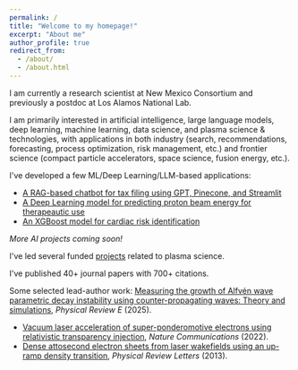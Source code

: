 ```yaml
---
permalink: /
title: "Welcome to my homepage!"
excerpt: "About me"
author_profile: true
redirect_from: 
  - /about/
  - /about.html
---
```


I am currently a research scientist at New Mexico Consortium and previously a postdoc at Los Alamos National Lab.

I am primarily interested in artificial intelligence, large language models, deep learning, machine learning, data science, and plasma science & technologies, with applications in both industry (search, recommendations, forecasting, process optimization, risk management, etc.) and frontier science (compact particle accelerators, space science, fusion energy, etc.).  

I've developed a few ML/Deep Learning/LLM-based applications:

* [A RAG-based chatbot for tax filing using GPT, Pinecone, and Streamlit](https://github.com/fyli16/tax_pro_chatbot)
* [A Deep Learning model for predicting proton beam energy for therapeautic use](https://github.com/fyli16/Deploy_PTP_as_FlaskApp_on_GCP)
* [An XGBoost model for cardiac risk identification](https://github.com/fyli16/Deploy_HAD_as_FlaskApp_on_GCP)

*More AI projects coming soon!*


<!-- ## (updated Sept. 5, 2024) We invite applications for a postdoc position in computational study of nonlinear wave dynamics (Alfven, whistler) in magnetized plasmas. [Read more info here](https://newmexicoconsortium.org/careers/)  -->


<!-- Supervised by Prof. [Zheng-Ming Sheng](https://www.physics.sjtu.edu.cn/en/people/1/zmSheng), I received my PhD in Plasma Physics from [Shanghai Jiao Tong University](https://llp.sjtu.edu.cn/En) in 2015, and then joined his group at [University of Strathclyde](https://silis.phys.strath.ac.uk/index.htm) as a postdoc. During my stay in the UK, I paid a six-week academic visit (in 2017) to [CEA Paris-Saclay](https://iramis.cea.fr/LIDYL/en/index.php). I moved to the US in 2019. Before joining NMC, I was a postdoc at [Los Alamos National Laboratory](https://www.lanl.gov/org/ddste/aldsc/theoretical/applied-mathematics-plasma-physics/index.php) for two years.  -->
<!-- My current research interests include computational, theoretical and experimental modeling of plasma physics with applications to [compact/advanced plasma accelerators](https://en.wikipedia.org/wiki/Plasma_acceleration), [ultrafast optics](https://en.wikipedia.org/wiki/Ultrashort_pulse), [high-energy-density physics](https://en.wikipedia.org/wiki/High_energy_density_physics) and space science.  -->
<!-- Notably, I have investigated several schemes for plasma-based accelerators and nonlinear plasma optics, including a first proposal for generating attosecond electron and radiation pulses from [laser wakefield acceleration](https://journals.aps.org/prl/abstract/10.1103/PhysRevLett.110.135002), a comprehensive analysis on [direct laser acceleration](https://journals.aps.org/prab/abstract/10.1103/PhysRevAccelBeams.24.041301), and a viable scheme for [vacuum laser acceleration](https://www.nature.com/articles/s41467-021-27691-w), etc. I co-developed the [CoSyR](https://github.com/lanl/cosyr) code, which allows for self-consistent modeling of beam dynamics in synchrotrons. Recently, I have extended my work to [space plasmas](https://en.wikipedia.org/wiki/Space_physics), where I further develop a [hybrid code](https://github.com/fyli16/h3d) for modeling [laboratory plasmas](https://plasma.physics.ucla.edu/).  -->
<!-- Check out my [Google Scholar](https://scholar.google.com/citations?user=8jVlsdoAAAAJ&hl=en), [Researchgate](https://www.researchgate.net/profile/Feiyu-Li-4) for more about my research.  -->

<!-- ## Selected publications -->

I've led several funded [projects](https://fyli16.github.io/cv/) related to plasma science. 

I've published 40+ journal papers with 700+ citations. 

Some selected lead-author work:
[Measuring the growth of Alfvén wave parametric decay instability using counter-propagating waves: Theory and simulations](https://drive.google.com/file/d/1KGoC5ZpGpq759eFStNTm9O64nrjh8Xd9/view?usp=drive_link), *Physical Review E* (2025).
* [Vacuum laser acceleration of super-ponderomotive electrons using relativistic transparency injection](https://drive.google.com/file/d/1DHl6WVoQ2BnTH2a5JCa3Cv6gsziU0XIw/view?usp=drive_link), *Nature Communications* (2022).
* [Dense attosecond electron sheets from laser wakefields using an up-ramp density transition](https://drive.google.com/file/d/1ED6XBNJMT0joXAUs49AuiEj28bI5C_Vd/view?usp=drive_link), *Physical Review Letters* (2013).

<!-- * F. Li, S. Dorfman, and X. Fu, [Measuring the growth of Alfvén wave parametric decay instability using counter-propagating waves: Theory and simulations](https://drive.google.com/file/d/1KGoC5ZpGpq759eFStNTm9O64nrjh8Xd9/view?usp=drive_link), *Physical Review E* 112, 025206 (2025). -->
<!-- * F. Li, X. Fu, and S. Dorfman, [Effects of wave damping and finite perpendicular scale on three-dimensional Alfven wave parametric decay in low-beta plasmas](https://drive.google.com/file/d/1-fKsv396pD8m5WaU7dvYXtAO-whTGfix/view?usp=drive_link), *Physics of Plasmas* 31, 082113 (2024).  -->
<!-- * F. Li, Z. Sheng, Y. Liu, J. Meyer-ter-Vehn, W. B. Mori, W. Lu, and J. Zhang, [Dense attosecond electron sheets from laser wakefields using an up-ramp density transition](https://drive.google.com/file/d/1ED6XBNJMT0joXAUs49AuiEj28bI5C_Vd/view?usp=drive_link), *Physical Review Letters* 110, 135002 (2013).   -->
<!-- * P. Singh\#, F. Li\# (*equal contribution*), C. Huang, A. Moreau, R. Hollinger, A. Junghans, A. Favalli, C. Calvi, S. Wang, Y. Wang, H. Song, J. Rocca, R. Reinovsky, and S. Palaniyappan, [Vacuum laser acceleration of super-ponderomotive electrons using relativistic transparency injection](https://drive.google.com/file/d/1DHl6WVoQ2BnTH2a5JCa3Cv6gsziU0XIw/view?usp=drive_link), *Nature Communications* 13, 54 (2022).  -->
<!-- * F. Li, P. K. Singh, S. Palaniyappan, and C. Huang, [Particle resonances and trapping of direct laser acceleration in a laser-plasma channel](https://drive.google.com/file/d/1KFGZTYbHff1pens0bXv-YAZ0NjhJTM5h/view?usp=drive_link), *Physical Review Accelerators and Beams* 24, 041301 (2021).  -->
<!-- * F. Li, Z. Sheng, M. Chen, L. Yu, J. Meyer-ter-Vehn, W. B. Mori, and J. Zhang, [Radially polarized, half-cycle, attosecond pulses from laser wakefields through coherent synchrotronlike radiation](https://drive.google.com/file/d/1aIZc3XbUy6T_ovCbviBMdiduXa0V8Lb9/view?usp=drive_link), Physical Review E 90, 043104 (2014).  -->


<!-- [1] F. Y. Li, Z. M. Sheng, et al., Dense attosecond electron sheets from laser wakefields using an up-ramp density transition, [Phys. Rev. Lett., 110, 135002](https://journals.aps.org/prl/abstract/10.1103/PhysRevLett.110.135002) (2013).

[2] P. Singh\*, F.-Y. Li\*(co-first author), et al., Vacuum laser acceleration of super-ponderomotive electrons using relativistic transparency injection, [Nature Communications, 13, 54](https://www.nature.com/articles/s41467-021-27691-w) (2022).

[3] F.-Y. Li, et al., Particle resonances and trapping of direct laser acceleration in a laser-plasma channel, [Phys. Rev. Accel. Beams, 24, 041301](https://journals.aps.org/prab/abstract/10.1103/PhysRevAccelBeams.24.041301) (2021).

[4] F. Li, X. Fu, and S. Dorfman, Parametric decay of Alfvénic wave packets in nonperiodic low-beta plasmas, [The Astrophysical Journal, 924, 33](https://iopscience.iop.org/article/10.3847/1538-4357/ac32c0) (2022). -->

<!-- [5] C.-K. Huang, F.-Y. Li, et al., CoSyR: a novel beam dynamics code for the modeling of synchrotron radiation effects, [arXiv:2109.14901](https://arxiv.org/abs/2109.14901) (2021). -->

<!-- [6] F.-Y. Li, Z.-M. Sheng, et al., Radially polarized, half-cycle, attosecond pulses from laser wakefields through coherent synchrotronlike radiation, [Physical Review E 90, 043104](https://journals.aps.org/pre/abstract/10.1103/PhysRevE.90.043104) (2014). -->

<!-- [7] F.-Y. Li, Z.-M. Sheng, et al., Coherent kilo-electron-volt backscattering from plasma-wave boosted relativistic electron mirrors, [Applied Physics Letters, 105, 161102](https://aip.scitation.org/doi/abs/10.1063/1.4899136?journalCode=apl) (2014). -->

<!-- A data-driven personal website
======
Like many other Jekyll-based GitHub Pages templates, academicpages makes you separate the website's content from its form. The content & metadata of your website are in structured markdown files, while various other files constitute the theme, specifying how to transform that content & metadata into HTML pages. You keep these various markdown (.md), YAML (.yml), HTML, and CSS files in a public GitHub repository. Each time you commit and push an update to the repository, the [GitHub pages](https://pages.github.com/) service creates static HTML pages based on these files, which are hosted on GitHub's servers free of charge.

Many of the features of dynamic content management systems (like Wordpress) can be achieved in this fashion, using a fraction of the computational resources and with far less vulnerability to hacking and DDoSing. You can also modify the theme to your heart's content without touching the content of your site. If you get to a point where you've broken something in Jekyll/HTML/CSS beyond repair, your markdown files describing your talks, publications, etc. are safe. You can rollback the changes or even delete the repository and start over -- just be sure to save the markdown files! Finally, you can also write scripts that process the structured data on the site, such as [this one](https://github.com/academicpages/academicpages.github.io/blob/master/talkmap.ipynb) that analyzes metadata in pages about talks to display [a map of every location you've given a talk](https://academicpages.github.io/talkmap.html).

Getting started
======
1. Register a GitHub account if you don't have one and confirm your e-mail (required!)
1. Fork [this repository](https://github.com/academicpages/academicpages.github.io) by clicking the "fork" button in the top right. 
1. Go to the repository's settings (rightmost item in the tabs that start with "Code", should be below "Unwatch"). Rename the repository "[your GitHub username].github.io", which will also be your website's URL.
1. Set site-wide configuration and create content & metadata (see below -- also see [this set of diffs](http://archive.is/3TPas) showing what files were changed to set up [an example site](https://getorg-testacct.github.io) for a user with the username "getorg-testacct")
1. Upload any files (like PDFs, .zip files, etc.) to the files/ directory. They will appear at https://[your GitHub username].github.io/files/example.pdf.  
1. Check status by going to the repository settings, in the "GitHub pages" section

Site-wide configuration
------
The main configuration file for the site is in the base directory in [_config.yml](https://github.com/academicpages/academicpages.github.io/blob/master/_config.yml), which defines the content in the sidebars and other site-wide features. You will need to replace the default variables with ones about yourself and your site's github repository. The configuration file for the top menu is in [_data/navigation.yml](https://github.com/academicpages/academicpages.github.io/blob/master/_data/navigation.yml). For example, if you don't have a portfolio or blog posts, you can remove those items from that navigation.yml file to remove them from the header. 

Create content & metadata
------
For site content, there is one markdown file for each type of content, which are stored in directories like _publications, _talks, _posts, _teaching, or _pages. For example, each talk is a markdown file in the [_talks directory](https://github.com/academicpages/academicpages.github.io/tree/master/_talks). At the top of each markdown file is structured data in YAML about the talk, which the theme will parse to do lots of cool stuff. The same structured data about a talk is used to generate the list of talks on the [Talks page](https://academicpages.github.io/talks), each [individual page](https://academicpages.github.io/talks/2012-03-01-talk-1) for specific talks, the talks section for the [CV page](https://academicpages.github.io/cv), and the [map of places you've given a talk](https://academicpages.github.io/talkmap.html) (if you run this [python file](https://github.com/academicpages/academicpages.github.io/blob/master/talkmap.py) or [Jupyter notebook](https://github.com/academicpages/academicpages.github.io/blob/master/talkmap.ipynb), which creates the HTML for the map based on the contents of the _talks directory).

**Markdown generator**

I have also created [a set of Jupyter notebooks](https://github.com/academicpages/academicpages.github.io/tree/master/markdown_generator
) that converts a CSV containing structured data about talks or presentations into individual markdown files that will be properly formatted for the academicpages template. The sample CSVs in that directory are the ones I used to create my own personal website at stuartgeiger.com. My usual workflow is that I keep a spreadsheet of my publications and talks, then run the code in these notebooks to generate the markdown files, then commit and push them to the GitHub repository.

How to edit your site's GitHub repository
------
Many people use a git client to create files on their local computer and then push them to GitHub's servers. If you are not familiar with git, you can directly edit these configuration and markdown files directly in the github.com interface. Navigate to a file (like [this one](https://github.com/academicpages/academicpages.github.io/blob/master/_talks/2012-03-01-talk-1.md) and click the pencil icon in the top right of the content preview (to the right of the "Raw | Blame | History" buttons). You can delete a file by clicking the trashcan icon to the right of the pencil icon. You can also create new files or upload files by navigating to a directory and clicking the "Create new file" or "Upload files" buttons. 

Example: editing a markdown file for a talk
![Editing a markdown file for a talk](/images/editing-talk.png)

For more info
------
More info about configuring academicpages can be found in [the guide](https://academicpages.github.io/markdown/). The [guides for the Minimal Mistakes theme](https://mmistakes.github.io/minimal-mistakes/docs/configuration/) (which this theme was forked from) might also be helpful. -->
